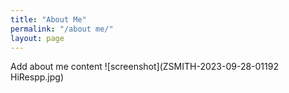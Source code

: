 ```yaml
---
title: "About Me"
permalink: "/about me/"
layout: page
---
```


Add about me content
![screenshot](ZSMITH-2023-09-28-01192 HiRespp.jpg)
